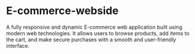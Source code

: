 # E-commerce-webside
A fully responsive and dynamic E-commerce web application built using modern web technologies. It allows users to browse products, add items to the cart, and make secure purchases with a smooth and user-friendly interface.
